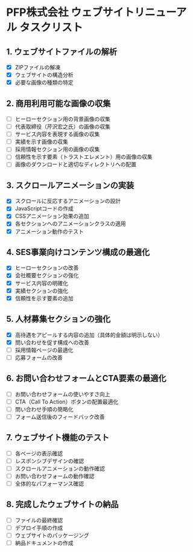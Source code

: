 # PFP株式会社 ウェブサイトリニューアル タスクリスト

## 1. ウェブサイトファイルの解析
- [x] ZIPファイルの解凍
- [x] ウェブサイトの構造分析
- [x] 必要な画像の種類の特定

## 2. 商用利用可能な画像の収集
- [ ] ヒーローセクション用の背景画像の収集
- [ ] 代表取締役（芹沢宏之氏）の画像の収集
- [ ] サービス内容を表現する画像の収集
- [ ] 実績を示す画像の収集
- [ ] 採用情報セクション用の画像の収集
- [ ] 信頼性を示す要素（トラストエレメント）用の画像の収集
- [ ] 画像のダウンロードと適切なディレクトリへの配置

## 3. スクロールアニメーションの実装
- [x] スクロールに反応するアニメーションの設計
- [x] JavaScriptコードの作成
- [x] CSSアニメーション効果の追加
- [x] 各セクションへのアニメーションクラスの適用
- [x] アニメーション動作のテスト

## 4. SES事業向けコンテンツ構成の最適化
- [x] ヒーローセクションの改善
- [x] 会社概要セクションの強化
- [x] サービス内容の明確化
- [x] 実績セクションの強化
- [x] 信頼性を示す要素の追加

## 5. 人材募集セクションの強化
- [x] 高待遇をアピールする内容の追加（具体的金額は明示しない）
- [x] 問い合わせを促す構成への改善
- [ ] 採用情報ページの最適化
- [ ] 応募フォームの改善

## 6. お問い合わせフォームとCTA要素の最適化
- [ ] お問い合わせフォームの使いやすさ向上
- [ ] CTA（Call To Action）ボタンの配置最適化
- [ ] 問い合わせ手順の簡略化
- [ ] フォーム送信後のフィードバック改善

## 7. ウェブサイト機能のテスト
- [ ] 各ページの表示確認
- [ ] レスポンシブデザインの確認
- [ ] スクロールアニメーションの動作確認
- [ ] お問い合わせフォームの動作確認
- [ ] 全体的なパフォーマンス確認

## 8. 完成したウェブサイトの納品
- [ ] ファイルの最終確認
- [ ] デプロイ手順の作成
- [ ] ウェブサイトのパッケージング
- [ ] 納品ドキュメントの作成
